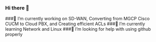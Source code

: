 ### Hi there 👋
###🔭 I’m currently working on SD-WAN, Converting from MGCP Cisco CUCM to Cloud PBX, and Creating efficient ACLs
###🌱 I’m currently learning Network and Linux
###🤔 I’m looking for help with using github properly

<!--
**ibphantom/ibphantom** is a ✨ _special_ ✨ repository because its `README.md` (this file) appears on your GitHub profile.

Here are some ideas to get you started:

### 🔭 I’m currently working on SD-WAN, Converting from MGCP Cisco CUCM to Cloud PBX, Creating efficient ACLs
### 🌱 I’m currently learning Network and Linux
- 👯 I’m looking to collaborate on ...
### 🤔 I’m looking for help with using github properly
- 💬 Ask me about ...
- 📫 How to reach me: ...
- 😄 Pronouns: ...
- ⚡ Fun fact: ...
-->
